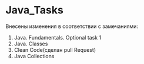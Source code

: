 # Java_Tasks

Внесены изменения в соответствии с замечаниями:
1.	Java. Fundamentals. Optional task 1
2.	Java. Classes
3.	Clean Code(сделан pull Request)
4.	Java Collections
